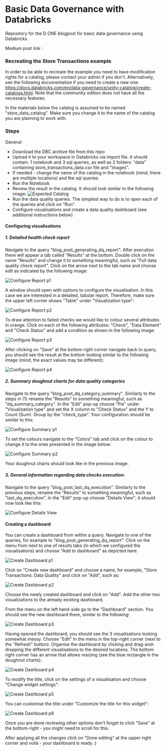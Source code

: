 # Basic Data Governance with Databricks
Repository for the D ONE blogpost for basic data governance using Databricks

Medium post link : 

### Recreating the Store Transactions example

In order to be able to recreate the example you need to have modification rights for a catalog, please contact your admin if you don't. Alternatively, see the following documentation if you need to create a new one: https://docs.databricks.com/en/data-governance/unity-catalog/create-catalogs.html. Note that the community edition does not have all the necessary features.

In the materials below the catalog is assumed to be named "store_data_catalog". Make sure you change it to the name of the catalog you are planning to work with.

### Steps

General:
* Download the DBC archive file from this repo
* Upload it to your workspace in Databricks via import file. It should contain: 1 notebook and 3 sql queries, as well as 2 folders: "data" containing store_transactions_data.csv file and "images".
* If needed - change the name of the catalog in the notebook (mind, there are multiple locations) and the sql queries
* Run the Notebook
* Review the result in the catalog. It should look similar to the following image:
![Expected Catalog](./images/expected_catalog.png)
* Run the data quality queries. The simplest way to do is to open each of the queries and click on "Run".
* Configure visualisations and create a data quality dashboard (see additional instructions below)

#### Configuring visualisations

##### 1. Detailed health check report
Navigate to the query "blog_post_generating_dq_report". After execution there will appear a tab called "Results" at the bottom. Double click on the name "Results" and change it to something meaningful, such as "Full data quality check report". Click on the arrow next to the tab name and choose edit as indicated by the following image:

![Configure Report p1](./images/configure_table_p1.png)

A window should open with options to configure the visualisation. In this case we are interested in a detailed, tabular report. Therefore, make sure the upper left corner shows "Table" under "Visualization type":

![Configure Report p2](./images/configure_table_p2.png)

To draw attention to failed checks we would like to colour several attributes in orange. Click on each of the following attributes: "Check", "Data Element" and "Check Status" and add a condition as shown in the following image: 

![Configure Report p3](./images/configure_table_p3.png)

After clicking on "Save" at the bottom right corner navigate back to query, you should see the result at the bottom looking similar to the following image (mind, the exact values may be different):

![Configure Report p4](./images/configure_table_p4.png)

##### 2. Summary doughnut charts for data quality categories 
Navigate to the query "blog_post_dq_category_summary". Similarly to the steps in (1) rename the "Results" to something meaningful, such as "dq_summary_category". In the "Edit" pop-up choose "Pie" under "Visualization type" and set the X column to "Check Status" and the Y to Count (Sum). Group by the "check_type". Your configuration should be similar to this:

![Configure Summary p1](./images/configure_doughnut_p1.png)

To set the colours navigate to the "Colors" tab and click on the colour to change it to the ones presented in the image below:

![Configure Summary p2](./images/configure_doughnut_p2.png)

Your doughnut charts should look like in the previous image.

##### 3. General information regarding data checks execution:
Navigate to the query "blog_post_last_dq_execution". Similarly to the previous steps, rename the "Results" to something meaningful, such as "last_dq_execution". In the "Edit" pop-up choose "Details View"; it should now look like this:

![Configure Details View](./images/configure_detail_view.png)

#### Creating a dashboard

You can create a dashboard from within a query. Navigate to one of the queries, for example to "blog_post_generating_dq_report". Click on the menu from next to one of results tabs (in which we configured the visualisations) and choose "Add to dashboard" as depicted here:

![Create Dashboard p1](./images/create_dashboard_p1.png)

Click on "Create new dashboard" and choose a name, for example, "Store Transactions: Data Quality" and click on "Add", such as:

![Create Dashboard p2](./images/create_dashboard_p2.png)

Choose the newly created dashboard and click on "Add".
Add the other two visualizations to the already existing dashboard.

From the menu on the left hand-side go to the "Dashboard" section. You should see the new dashboard there, similar to the following:

![Create Dashboard p3](./images/create_dashboard_p3.png)

Having opened the dashboard, you should see the 3 visualisations looking somewhat messy. Choose "Edit" in the menu in the top-right corner (next to the "Refresh" button). Organise the dashboard by clicking and drag-and-dropping the different visualisations to the desired locations. The bottom right corner has an arrow that allows resizing (see the blue rectangle in the doughnut charts):

![Create Dashboard p4](./images/create_dashboard_p4.png)

To modify the title, click on the settings of a visualisation and choose "Change widget settings":

![Create Dashboard p5](./images/create_dashboard_p5.png)

You can customise the title under "Customize the title for this widget":

![Create Dashboard p6](./images/create_dashboard_p6.png)

Once you are done reviewing other options don't forget to click "Save" at the bottom-right - you might need to scroll for this.

After applying all the changes click on "Done editing" at the upper right corner and voilà - your dashboard is ready :)